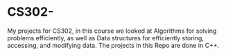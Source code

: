 # CS302-
My projects for CS302, in this course we looked at Algorithms for solving problems efficiently, as well as Data structures for efficiently storing, accessing, and modifying data. The projects in this Repo are done in C++.
